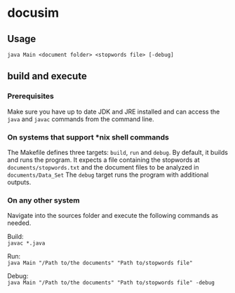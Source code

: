 # docusim

## Usage

`java Main <document folder> <stopwords file> [-debug]`

## build and execute

### Prerequisites

Make sure you have up to date JDK and JRE installed and can
access the `java` and `javac` commands from the command line. 

### On systems that support *nix shell commands

The Makefile defines three targets: `build`, `run` and `debug`.
By default, it builds and runs the program. It expects a file
containing the stopwords at `documents/stopwords.txt` and the
document files to be analyzed in `documents/Data_Set` The
`debug` target runs the program with additional outputs.

### On any other system

Navigate into the sources folder and execute the following
commands as needed.

Build:  
`javac *.java`

Run:  
`java Main "/Path to/the documents" "Path to/stopwords file"`

Debug:  
`java Main "/Path to/the documents" "Path to/stopwords file" -debug`